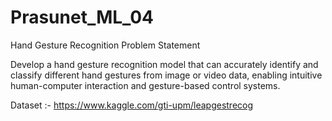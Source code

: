 # Prasunet_ML_04
Hand Gesture Recognition
Problem Statement

Develop a hand gesture recognition model that can accurately identify and classify different hand gestures from image or video data, enabling intuitive human-computer interaction and gesture-based control systems.

Dataset :- https://www.kaggle.com/gti-upm/leapgestrecog
